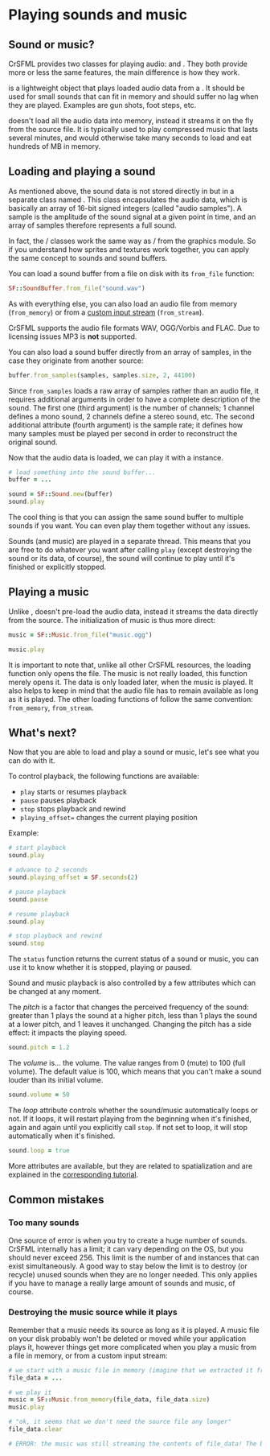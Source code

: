 # Playing sounds and music

## Sound or music?

CrSFML provides two classes for playing audio: and . They both provide more or less the same features, the main difference is how they work.

is a lightweight object that plays loaded audio data from a . It should be used for small sounds that can fit in memory and should suffer no lag when they are played. Examples are gun shots, foot steps, etc.

doesn't load all the audio data into memory, instead it streams it on the fly from the source file. It is typically used to play compressed music that lasts several minutes, and would otherwise take many seconds to load and eat hundreds of MB in memory.

## Loading and playing a sound

As mentioned above, the sound data is not stored directly in but in a separate class named . This class encapsulates the audio data, which is basically an array of 16-bit signed integers (called "audio samples"). A sample is the amplitude of the sound signal at a given point in time, and an array of samples therefore represents a full sound.

In fact, the / classes work the same way as / from the graphics module. So if you understand how sprites and textures work together, you can apply the same concept to sounds and sound buffers.

You can load a sound buffer from a file on disk with its `from_file` function:

```ruby
SF::SoundBuffer.from_file("sound.wav")
```

As with everything else, you can also load an audio file from memory (`from_memory`) or from a [custom input stream](system-stream.md "Input streams tutorial") (`from_stream`).

CrSFML supports the audio file formats WAV, OGG/Vorbis and FLAC. Due to licensing issues MP3 is **not** supported.

You can also load a sound buffer directly from an array of samples, in the case they originate from another source:

```ruby
buffer.from_samples(samples, samples.size, 2, 44100)
```

Since `from_samples` loads a raw array of samples rather than an audio file, it requires additional arguments in order to have a complete description of the sound. The first one (third argument) is the number of channels; 1 channel defines a mono sound, 2 channels define a stereo sound, etc. The second additional attribute (fourth argument) is the sample rate; it defines how many samples must be played per second in order to reconstruct the original sound.

Now that the audio data is loaded, we can play it with a instance.

```ruby
# load something into the sound buffer...
buffer = ...

sound = SF::Sound.new(buffer)
sound.play
```

The cool thing is that you can assign the same sound buffer to multiple sounds if you want. You can even play them together without any issues.

Sounds (and music) are played in a separate thread. This means that you are free to do whatever you want after calling `play` (except destroying the sound or its data, of course), the sound will continue to play until it's finished or explicitly stopped.

## Playing a music

Unlike , doesn't pre-load the audio data, instead it streams the data directly from the source. The initialization of music is thus more direct:

```ruby
music = SF::Music.from_file("music.ogg")

music.play
```

It is important to note that, unlike all other CrSFML resources, the loading function only opens the file. The music is not really loaded, this function merely opens it. The data is only loaded later, when the music is played. It also helps to keep in mind that the audio file has to remain available as long as it is played.
The other loading functions of follow the same convention: `from_memory`, `from_stream`.

## What's next?

Now that you are able to load and play a sound or music, let's see what you can do with it.

To control playback, the following functions are available:

  * `play` starts or resumes playback
  * `pause` pauses playback
  * `stop` stops playback and rewind
  * `playing_offset=` changes the current playing position

Example:

```ruby
# start playback
sound.play

# advance to 2 seconds
sound.playing_offset = SF.seconds(2)

# pause playback
sound.pause

# resume playback
sound.play

# stop playback and rewind
sound.stop
```

The `status` function returns the current status of a sound or music, you can use it to know whether it is stopped, playing or paused.

Sound and music playback is also controlled by a few attributes which can be changed at any moment.

The *pitch* is a factor that changes the perceived frequency of the sound: greater than 1 plays the sound at a higher pitch, less than 1 plays the sound at a lower pitch, and 1 leaves it unchanged. Changing the pitch has a side effect: it impacts the playing speed.

```ruby
sound.pitch = 1.2
```

The *volume* is... the volume. The value ranges from 0 (mute) to 100 (full volume). The default value is 100, which means that you can't make a sound louder than its initial volume.

```ruby
sound.volume = 50
```

The *loop* attribute controls whether the sound/music automatically loops or not. If it loops, it will restart playing from the beginning when it's finished, again and again until you explicitly call `stop`. If not set to loop, it will stop automatically when it's finished.

```ruby
sound.loop = true
```

More attributes are available, but they are related to spatialization and are explained in the [corresponding tutorial](audio-spatialization.md "Spatialization tutorial").

## Common mistakes

### Too many sounds

One source of error is when you try to create a huge number of sounds. CrSFML internally has a limit; it can vary depending on the OS, but you should never exceed 256. This limit is the number of and instances that can exist simultaneously. A good way to stay below the limit is to destroy (or recycle) unused sounds when they are no longer needed. This only applies if you have to manage a really large amount of sounds and music, of course.

### Destroying the music source while it plays

Remember that a music needs its source as long as it is played. A music file on your disk probably won't be deleted or moved while your application plays it, however things get more complicated when you play a music from a file in memory, or from a custom input stream:

```ruby
# we start with a music file in memory (imagine that we extracted it from a zip archive)
file_data = ...

# we play it
music = SF::Music.from_memory(file_data, file_data.size)
music.play

# "ok, it seems that we don't need the source file any longer"
file_data.clear

# ERROR: the music was still streaming the contents of file_data! The behavior is now undefined
```

